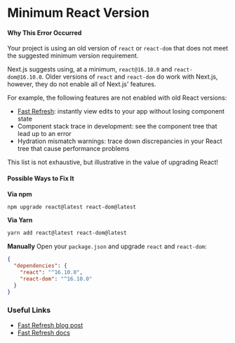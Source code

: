 # Minimum React Version

#### Why This Error Occurred

Your project is using an old version of `react` or `react-dom` that does not
meet the suggested minimum version requirement.

Next.js suggests using, at a minimum, `react@16.10.0` and `react-dom@16.10.0`.
Older versions of `react` and `react-dom` do work with Next.js, however, they do
not enable all of Next.js' features.

For example, the following features are not enabled with old React versions:

- [Fast Refresh](https://nextjs.org/docs/basic-features/fast-refresh): instantly
  view edits to your app without losing component state
- Component stack trace in development: see the component tree that lead up to
  an error
- Hydration mismatch warnings: trace down discrepancies in your React tree that
  cause performance problems

This list is not exhaustive, but illustrative in the value of upgrading React!

#### Possible Ways to Fix It

**Via npm**

```bash
npm upgrade react@latest react-dom@latest
```

**Via Yarn**

```bash
yarn add react@latest react-dom@latest
```

**Manually** Open your `package.json` and upgrade `react` and `react-dom`:

```json
{
  "dependencies": {
    "react": "^16.10.0",
    "react-dom": "^16.10.0"
  }
}
```

### Useful Links

- [Fast Refresh blog post](https://nextjs.org/blog/next-9-4#fast-refresh)
- [Fast Refresh docs](https://nextjs.org/docs/basic-features/fast-refresh)
